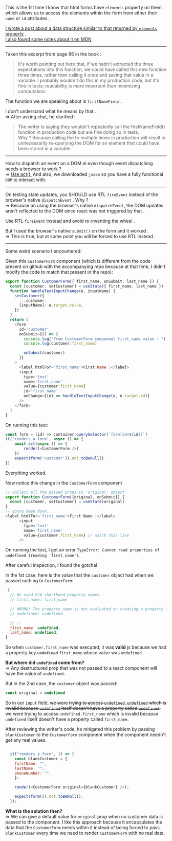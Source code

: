 This is the 1st time I know that html forms have `elements` property on them which allows us to access the elements within the form from either their `name` or `id` attributes . 

[I wrote a post about a data structure similar to that returned by `elements` property](https://www.linkedin.com/feed/update/urn:li:activity:7306986122742501377?utm_source=share&utm_medium=member_desktop&rcm=ACoAAD3bEekBlC1nsY33KuOk5ikw8548pMCHqPc) .  
[I also found some notes about it on MDN](https://developer.mozilla.org/en-US/docs/Web/API/HTMLFormElement/elements)
___

Taken this excerpt from page 66 in the book :  
>It's worth pointing out here that, if we hadn't extracted the three expectations into this function, we could have called this new function three times, rather than calling it once and saving that value in a variable. I probably wouldn't do this in my production code, but it's fine in tests; readability is more important than minimizing computation:  

The function we are speaking about is `firstNameField` .   

I don't understand what he means by that .   
=> After asking chat, he clarified :  
> The writer is saying they wouldn't repeatedly call the firstNameField() function in production code but are fine doing so in tests.  
> Why ? Because calling the fn multiple times in production will result in unnecessarily re-querying the DOM for an element that could have been stored in a variable 

___
How to dispatch an event on a DOM el even though event dispatching needs a browser to work ?  
=> [Use act().](https://react.dev/reference/react/act#dispatching-events-in-tests) And also, we downloaded `jsdom` so you have a fully functional `DOM` to interact with.
___
On testing state updates, you SHOULD use RTL `fireEvent` instead of the browser's native `dispatchEvent` . Why ?  
=> Because on using the browser's native `dispatchEvent`, the DOM updates aren't reflected to the DOM since react was not triggered by that . 

Use RTL `fireEvent` instead and avoid re-inventing the wheel .   

But I used the browser's native `submit()` on the form and it worked .  
=> This is true, but at some point you will be forced to use RTL instead . 
____

Some weird scenario I encountered:   

Given this `CustomerForm` component (which is different from the code present on github with the accompanying repo because at that time, I didn't modify the code to match that present in the repo):
```js
export function CustomerForm({ first_name, onSubmit, last_name }) {
  const [customer, setCustomer] = useState({ first_name, last_name })
  function handleTextInputChange(e, inputName) {
    setCustomer({
      ...customer,
      [inputName]: e.target.value,
    })
  }
  return (
    <form
      id='customer'
      onSubmit={() => {
        console.log("From CustomerForm component first_name value : ")
        console.log(customer.first_name)

        onSubmit(customer)
      }}
    >
      <label htmlFor='first_name'>First Name :</label>
      <input
        type='text'
        name='first_name'
        value={customer.first_name}
        id='first_name'
        onChange={(e) => handleTextInputChange(e, e.target.id)}
      />
    </form>
  )
}
```

On running this test:
```js
const form = (id) => container.querySelector(`form[id=${id}]`)
it('renders a form', async () => {
	await act(async () => {
		render(<CustomerForm />)
	})
	expect(form('customer')).not.toBeNull()
})
```
Everything worked.

Now notice this change in the `CustomerForm` component
```js
// collect all the passed props in 'original' object
export function CustomerForm({original, onSubmit}) {
  const [customer, setCustomer] = useState(original)
}
// going deep down...
<label htmlFor='first_name'>First Name :</label>
      <input
        type='text'
        name='first_name'
        value={customer.first_name} // watch this line
      />
```
On running the test, I get an error `TypeError: Cannot read properties of undefined (reading 'first_name')`.

After careful inspection, I found the gotcha!

In the 1st case, here is the value that the `customer` object  had when we passed nothing to `CustomerForm`:
```js
 {
  // We used ES6 shorthand property names
  // first_name: first_name

  // WRONG! The property name is not evaluated on creating a property ❌
  // undefined: undefined

  // ✅ 
  first_name: undefined,
  last_name: undefined,
}
```
So when `customer.first_name` was executed, it was **valid** js because we had a property key ~~`undefined`~~ `first_name` whose value was `undefined`.

**But where did `undefined` come from?**  
=> Any destructured prop that was not passed to a react component will have the value of `undefined`.

But in the 2nd case, the `customer` object was passed:  
```js
const original = undefined
```
So in our `input` field, ~~we were trying to access `undefined.undefined` which is invalid because `undefined` itself doesn't have a property called `undefined`.~~
we were trying to access `undefined.first_name` which is invalid because `undefined` itself doesn't have a property called `first_name`.

After reviewing the writer's code, he mitigated this problem by passing `blankCustomer` to the `CustomerForm` component when the component needn't get any real values.
```js

  it("renders a form", () => {
    const blankCustomer = {
    firstName: "",
    lastName: "",
    phoneNumber: "",
    };

    render(<CustomerForm original={blankCustomer} />);

    expect(form()).not.toBeNull();
  });
```

**What is the solution then?**  
=> We can give a default value for `original` prop when no customer data is passed to the component. I like this approach because it encapsulates the data that the `CustomerForm` needs within it instead of being forced to pass `blankCustomer` every time we need to render `CustomerForm` with no real data.
```js
```